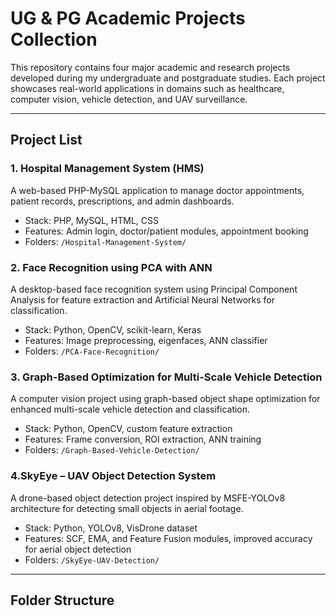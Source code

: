 # UG & PG Academic Projects Collection

This repository contains four major academic and research projects developed during my undergraduate and postgraduate studies. Each project showcases real-world applications in domains such as healthcare, computer vision, vehicle detection, and UAV surveillance.

---

## Project List

### 1. Hospital Management System (HMS)
A web-based PHP-MySQL application to manage doctor appointments, patient records, prescriptions, and admin dashboards.
- Stack: PHP, MySQL, HTML, CSS
- Features: Admin login, doctor/patient modules, appointment booking
- Folders: `/Hospital-Management-System/`

### 2. Face Recognition using PCA with ANN
A desktop-based face recognition system using Principal Component Analysis for feature extraction and Artificial Neural Networks for classification.
- Stack: Python, OpenCV, scikit-learn, Keras
- Features: Image preprocessing, eigenfaces, ANN classifier
- Folders: `/PCA-Face-Recognition/`

### 3. Graph-Based Optimization for Multi-Scale Vehicle Detection
A computer vision project using graph-based object shape optimization for enhanced multi-scale vehicle detection and classification.
- Stack: Python, OpenCV, custom feature extraction
- Features: Frame conversion, ROI extraction, ANN training
- Folders: `/Graph-Based-Vehicle-Detection/`

### 4.SkyEye – UAV Object Detection System
A drone-based object detection project inspired by MSFE-YOLOv8 architecture for detecting small objects in aerial footage.
- Stack: Python, YOLOv8, VisDrone dataset
- Features: SCF, EMA, and Feature Fusion modules, improved accuracy for aerial object detection
- Folders: `/SkyEye-UAV-Detection/`

---

## Folder Structure

